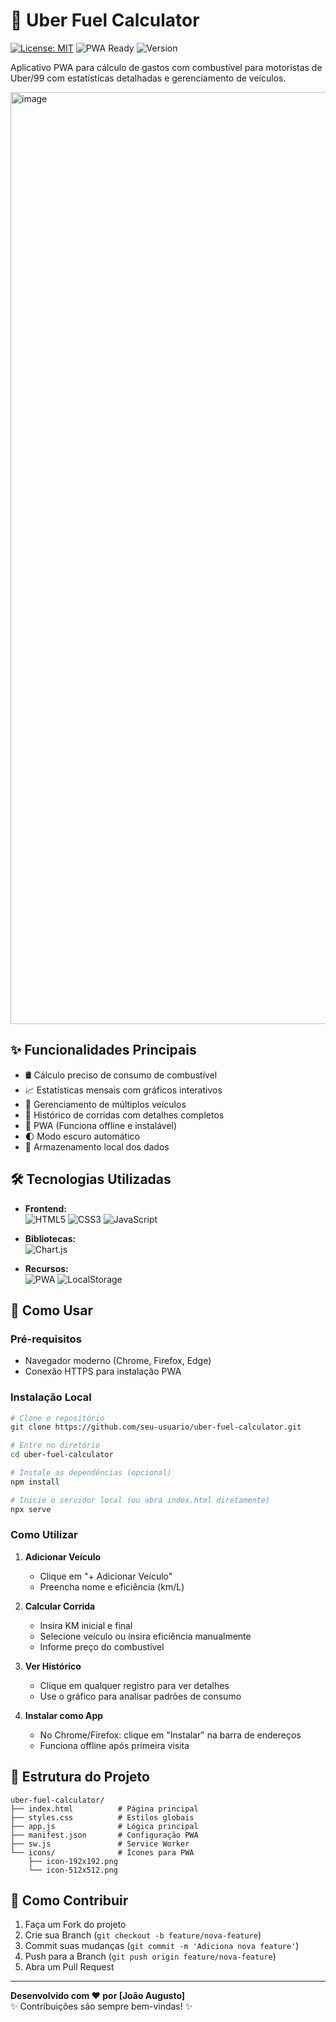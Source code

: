 # 🚖 Uber Fuel Calculator

[![License: MIT](https://img.shields.io/badge/License-MIT-green.svg)](https://opensource.org/licenses/MIT)
![PWA Ready](https://img.shields.io/badge/PWA-Ready-blue.svg)
![Version](https://img.shields.io/badge/Version-2.0.0-orange)

Aplicativo PWA para cálculo de gastos com combustível para motoristas de Uber/99 com estatísticas detalhadas e gerenciamento de veículos.

<img width="1491" alt="image" src="https://github.com/user-attachments/assets/388bd94b-91bf-469e-a376-2ef8c0e4d431" />



## ✨ Funcionalidades Principais

- 🛢️ Cálculo preciso de consumo de combustível
- 📈 Estatísticas mensais com gráficos interativos
- 🚗 Gerenciamento de múltiplos veículos
- 📅 Histórico de corridas com detalhes completos
- 📱 PWA (Funciona offline e instalável)
- 🌓 Modo escuro automático
- 💾 Armazenamento local dos dados

## 🛠️ Tecnologias Utilizadas

- **Frontend:**  
  ![HTML5](https://img.shields.io/badge/HTML5-E34F26?logo=html5&logoColor=white)
  ![CSS3](https://img.shields.io/badge/CSS3-1572B6?logo=css3&logoColor=white)
  ![JavaScript](https://img.shields.io/badge/JavaScript-F7DF1E?logo=javascript&logoColor=black)
  
- **Bibliotecas:**  
  ![Chart.js](https://img.shields.io/badge/Chart.js-FF6384?logo=chartdotjs&logoColor=white)
  
- **Recursos:**  
  ![PWA](https://img.shields.io/badge/PWA-5A0FC8?logo=pwa&logoColor=white)
  ![LocalStorage](https://img.shields.io/badge/LocalStorage-007ACC?logo=html5&logoColor=white)

## 🚀 Como Usar

### Pré-requisitos
- Navegador moderno (Chrome, Firefox, Edge)
- Conexão HTTPS para instalação PWA

### Instalação Local

```bash
# Clone o repositório
git clone https://github.com/seu-usuario/uber-fuel-calculator.git

# Entre no diretório
cd uber-fuel-calculator

# Instale as dependências (opcional)
npm install

# Inicie o servidor local (ou abra index.html diretamente)
npx serve
```

### Como Utilizar
1. **Adicionar Veículo**  
   - Clique em "+ Adicionar Veículo"
   - Preencha nome e eficiência (km/L)

2. **Calcular Corrida**  
   - Insira KM inicial e final
   - Selecione veículo ou insira eficiência manualmente
   - Informe preço do combustível

3. **Ver Histórico**  
   - Clique em qualquer registro para ver detalhes
   - Use o gráfico para analisar padrões de consumo

4. **Instalar como App**  
   - No Chrome/Firefox: clique em "Instalar" na barra de endereços
   - Funciona offline após primeira visita

## 📂 Estrutura do Projeto
```
uber-fuel-calculator/
├── index.html          # Página principal
├── styles.css          # Estilos globais
├── app.js              # Lógica principal
├── manifest.json       # Configuração PWA
├── sw.js               # Service Worker
└── icons/              # Ícones para PWA
    ├── icon-192x192.png
    └── icon-512x512.png
```

## 🤝 Como Contribuir
1. Faça um Fork do projeto
2. Crie sua Branch (`git checkout -b feature/nova-feature`)
3. Commit suas mudanças (`git commit -m 'Adiciona nova feature'`)
4. Push para a Branch (`git push origin feature/nova-feature`)
5. Abra um Pull Request

---

**Desenvolvido com ❤️ por [João Augusto]**  
✨ Contribuições são sempre bem-vindas! ✨
